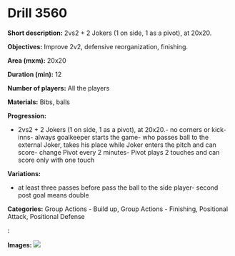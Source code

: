 # Drill 3560

**Short description:**
2vs2 + 2 Jokers (1 on side, 1 as a pivot), at 20x20.

**Objectives:**
Improve 2v2, defensive reorganization, finishing.

**Area (mxm):**
20x20

**Duration (min):**
12

**Number of players:**
All the players

**Materials:**
Bibs, balls

**Progression:**
- 2vs2 + 2 Jokers (1 on side, 1 as a pivot), at 20x20.- no corners or kick-inns- always goalkeeper starts the game- who passes ball to the external Joker, takes his place while Joker enters the pitch and can score- change Pivot every 2 minutes- Pivot plays 2 touches and can score only with one touch

**Variations:**
- at least three passes before pass the ball to the side player- second post goal means double

**Categories:**
Group Actions - Build up, Group Actions - Finishing, Positional Attack, Positional Defense

**:**


**Images:**
![](https://www.coachingfutsal.com/\images\09062249-8a68-4156-9e0a-785bfe3351f2_qqqqqq.png)

